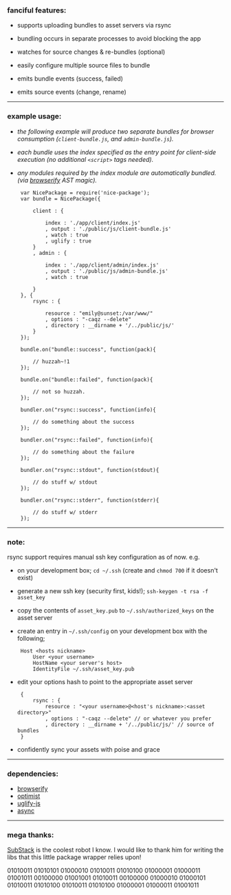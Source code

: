 ### fanciful features:

 * supports uploading bundles to asset servers via rsync

 * bundling occurs in separate processes to avoid blocking the app

 * watches for source changes & re-bundles (optional)

 * easily configure multiple source files to bundle

 * emits bundle events (success, failed)

 * emits source events (change, rename)

***
### example usage:

 * *the following example will produce two separate bundles for browser consumption (`client-bundle.js`, and `admin-bundle.js`).*
 * *each bundle uses the index specified as the entry point for client-side execution (no additional `<script>` tags needed).*
 * *any modules required by the index module are automatically bundled. (via [browserify](https://github.com/substack/node-browserify) AST magic).*

		var NicePackage = require('nice-package');
		var bundle = NicePackage({

			client : { 

				index : './app/client/index.js' 
				, output : './public/js/client-bundle.js'
				, watch : true
				, uglify : true
			}
			, admin : {

				index : './app/client/admin/index.js'
				, output : './public/js/admin-bundle.js'
				, watch : true

			}
		}, {
			rsync : {

				resource : "emily@sunset:/var/www/"
				, options : "-caqz --delete"
				, directory : __dirname + '/../public/js/'
			}
		});

		bundle.on("bundle::success", function(pack){

			// huzzah~!1
		});

		bundle.on("bundle::failed", function(pack){

			// not so huzzah.
		});

		bundler.on("rsync::success", function(info){

			// do something about the success
		});

		bundler.on("rsync::failed", function(info){

			// do something about the failure
		});

		bundler.on("rsync::stdout", function(stdout){

			// do stuff w/ stdout
		});

		bundler.on("rsync::stderr", function(stderr){

			// do stuff w/ stderr
		});				

***
### note:

rsync support requires manual ssh key configuration as of now. e.g.

 * on your development box; `cd ~/.ssh` (create and `chmod 700` if it doesn't exist)
 * generate a new ssh key (security first, kids!); `ssh-keygen -t rsa -f asset_key`
 * copy the contents of `asset_key.pub` to `~/.ssh/authorized_keys` on the asset server
 * create an entry in `~/.ssh/config` on your development box with the following;

 		Host <hosts nickname>
 			User <your username>
 			HostName <your server's host>
 			IdentityFile ~/.ssh/asset_key.pub
 * edit your options hash to point to the appropriate asset server

 		{
			rsync : {
				resource : "<your username>@<host's nickname>:<asset directory>"
				, options : "-caqz --delete" // or whatever you prefer
				, directory : __dirname + '/../public/js/' // source of bundles
		}
 * confidently sync your assets with poise and grace

***
### dependencies:

 * [browserify](https://github.com/substack/node-browserify)
 * [optimist](https://github.com/substack/node-optimist)
 * [uglify-js](https://github.com/mishoo/UglifyJS)
 * [async](https://github.com/caolan/async)

***
### mega thanks:

[SubStack](https://github.com/substack) is the coolest robot I know.
I would like to thank him for writing the libs that this little package wrapper relies upon!

01010011 01010101 01000010 01010011
01010100 01000001 01000011 01001011 
00100000 01001001 01010011 00100000 
01000010 01000101 01010011 01010100 
01010011 01010100 01000001 01000011 
01001011
